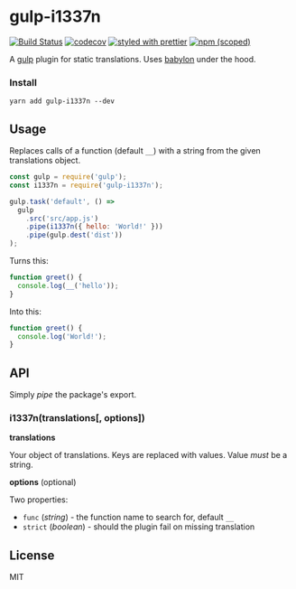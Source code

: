 # gulp-i1337n

[![Build Status](https://travis-ci.org/oreqizer/gulp-i1337n.svg?branch=master)](https://travis-ci.org/oreqizer/gulp-i1337n)
[![codecov](https://codecov.io/gh/oreqizer/gulp-i1337n/branch/master/graph/badge.svg)](https://codecov.io/gh/oreqizer/gulp-i1337n)
[![styled with prettier](https://img.shields.io/badge/styled_with-prettier-ff69b4.svg)](https://github.com/prettier/prettier)
[![npm (scoped)](https://img.shields.io/npm/v/gulp-i1337n.svg)](https://www.npmjs.com/package/gulp-i1337n)

A [gulp](https://gulpjs.com/) plugin for static translations. Uses [babylon](https://github.com/babel/babylon) under the hood. 

### Install

```
yarn add gulp-i1337n --dev
```

## Usage

Replaces calls of a function (default `__`) with a string from the given translations object.

```js
const gulp = require('gulp');
const i1337n = require('gulp-i1337n');

gulp.task('default', () =>
  gulp
    .src('src/app.js')
    .pipe(i1337n({ hello: 'World!' }))
    .pipe(gulp.dest('dist'))
);
```

Turns this:
```js
function greet() {
  console.log(__('hello'));
}
```

Into this:
```js
function greet() {
  console.log('World!');
}
```

## API

Simply _pipe_ the package's export.

### i1337n(translations[, options])

**translations**

Your object of translations. Keys are replaced with values. Value *must* be a string.

**options** (optional)

Two properties:
* `func` (_string_) - the function name to search for, default `__`
* `strict` (_boolean_) - should the plugin fail on missing translation

## License

MIT
